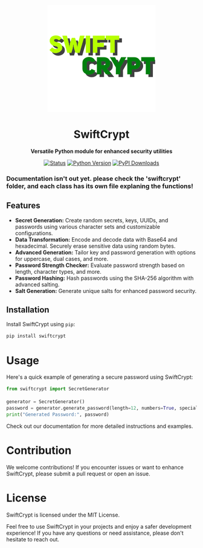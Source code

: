 <p align="center">
  <img src="swiftCrypt.png" alt="SwiftCrypt Logo">
</p>

<h1 align="center">SwiftCrypt</h1>

<p align="center">
  <b>Versatile Python module for enhanced security utilities</b>
</p>

<p align="center">
  <a href="https://pypi.org/project/swiftcrypt/"><img src="https://img.shields.io/pypi/status/swiftcrypt" alt="Status"></a>
  <a href="https://www.python.org/downloads/release"><img src="https://img.shields.io/pypi/pyversions/swiftcrypt" alt="Python Version"></a>
  <a href="https://pypi.org/project/swiftcrypt/"><img src="https://img.shields.io/pypi/dm/swiftcrypt.svg" alt="PyPI Downloads"></a>
</p>

### Documentation isn't out yet. please check the 'swiftcrypt' folder, and each class has its own file explaning the functions!


## Features

- **Secret Generation:** Create random secrets, keys, UUIDs, and passwords using various character sets and customizable configurations.
- **Data Transformation:** Encode and decode data with Base64 and hexadecimal. Securely erase sensitive data using random bytes.
- **Advanced Generation:** Tailor key and password generation with options for uppercase, dual cases, and more.
- **Password Strength Checker:** Evaluate password strength based on length, character types, and more.
- **Password Hashing:** Hash passwords using the SHA-256 algorithm with advanced salting.
- **Salt Generation:** Generate unique salts for enhanced password security.

## Installation

Install SwiftCrypt using `pip`:

```bash
pip install swiftcrypt
```
# Usage
Here's a quick example of generating a secure password using SwiftCrypt:

```python
from swiftcrypt import SecretGenerator

generator = SecretGenerator()
password = generator.generate_password(length=12, numbers=True, special_characters=True)
print("Generated Password:", password)
```
Check out our documentation for more detailed instructions and examples.

# Contribution
We welcome contributions! If you encounter issues or want to enhance SwiftCrypt, please submit a pull request or open an issue.

# License
SwiftCrypt is licensed under the MIT License.

Feel free to use SwiftCrypt in your projects and enjoy a safer development experience! If you have any questions or need assistance, please don't hesitate to reach out.

